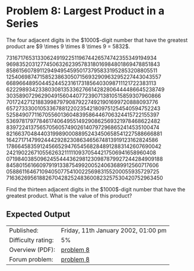 # Problem 8: Largest Product in a Series

<p>The four adjacent digits in the $1000$-digit number that have the greatest product are $9 \times 9 \times 8 \times 9 = 5832$.</p>
<p class="monospace center">
73167176531330624919225119674426574742355349194934<br>
96983520312774506326239578318016984801869478851843<br>
85861560789112949495459501737958331952853208805511<br>
12540698747158523863050715693290963295227443043557<br>
66896648950445244523161731856403098711121722383113<br>
62229893423380308135336276614282806444486645238749<br>
30358907296290491560440772390713810515859307960866<br>
70172427121883998797908792274921901699720888093776<br>
65727333001053367881220235421809751254540594752243<br>
52584907711670556013604839586446706324415722155397<br>
53697817977846174064955149290862569321978468622482<br>
83972241375657056057490261407972968652414535100474<br>
82166370484403199890008895243450658541227588666881<br>
16427171479924442928230863465674813919123162824586<br>
17866458359124566529476545682848912883142607690042<br>
24219022671055626321111109370544217506941658960408<br>
07198403850962455444362981230987879927244284909188<br>
84580156166097919133875499200524063689912560717606<br>
05886116467109405077541002256983155200055935729725<br>
71636269561882670428252483600823257530420752963450<br></p>
<p>Find the thirteen adjacent digits in the $1000$-digit number that have the greatest product. What is the value of this product?</p>

## Expected Output


|                    |                                                |
|--------------------|------------------------------------------------|
| Published:         | Friday, 11th January 2002, 01:00 pm           |
| Difficulty rating: | 5%                                             |
| Overview (PDF):    | [problem 8](./008_overview.pdf)                |
| Forum problem:     | [problem 8](https://projecteuler.net/thread=8) |
